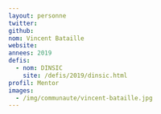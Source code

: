 ```yaml
---
layout: personne
twitter:
github:
nom: Vincent Bataille
website:
annees: 2019
defis:
  - nom: DINSIC
    site: /defis/2019/dinsic.html
profil: Mentor
images:
  - /img/communaute/vincent-bataille.jpg
---
```

